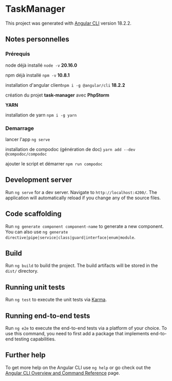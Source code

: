 # TaskManager

This project was generated with [Angular CLI](https://github.com/angular/angular-cli) version 18.2.2.

## Notes personnelles

### Prérequis

node déjà installé `node -v` **20.16.0**

npm déjà installé `npm -v` **10.8.1**

installation d'angular client`npm i -g @angular/cli` **18.2.2**

création du projet **task-manager** avec **PhpStorm**

**YARN**

installation de yarn `npm i -g yarn`

### Demarrage

lancer l'app `ng serve`

installation de compodoc (génération de doc) `yarn add --dev @compodoc/compodoc`

ajouter le script et démarrer `npm run compodoc`

## Development server

Run `ng serve` for a dev server. Navigate to `http://localhost:4200/`. The application will automatically reload if you change any of the source files.

## Code scaffolding

Run `ng generate component component-name` to generate a new component. You can also use `ng generate directive|pipe|service|class|guard|interface|enum|module`.

## Build

Run `ng build` to build the project. The build artifacts will be stored in the `dist/` directory.

## Running unit tests

Run `ng test` to execute the unit tests via [Karma](https://karma-runner.github.io).

## Running end-to-end tests

Run `ng e2e` to execute the end-to-end tests via a platform of your choice. To use this command, you need to first add a package that implements end-to-end testing capabilities.

## Further help

To get more help on the Angular CLI use `ng help` or go check out the [Angular CLI Overview and Command Reference](https://angular.dev/tools/cli) page.
